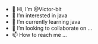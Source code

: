 - 👋 Hi, I’m @Victor-bit
- 👀 I’m interested in java
- 🌱 I’m currently learning java
- 💞️ I’m looking to collaborate on ...
- 📫 How to reach me ...

<!---
Victor-bit/Victor-bit is a ✨ special ✨ repository because its `README.md` (this file) appears on your GitHub profile.
You can click the Preview link to take a look at your changes.
--->
